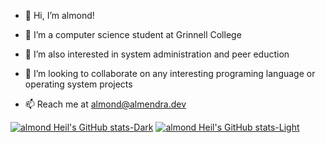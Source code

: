 
- 👋 Hi, I’m almond!

- 👀 I’m a computer science student at Grinnell College

- 🌱 I’m also interested in system administration and peer eduction

- 💞️ I’m looking to collaborate on any interesting programing language or operating system projects

- 📫 Reach me at almond@almendra.dev

[![almond Heil's GitHub stats-Dark](https://github-readme-stats.vercel.app/api?username=almondheil&show_icons=true&theme=dark#gh-dark-mode-only)](https://github.com/anuraghazra/github-readme-stats#gh-dark-mode-only)
[![almond Heil's GitHub stats-Light](https://github-readme-stats.vercel.app/api?username=almondheil&show_icons=true&theme=default#gh-light-mode-only)](https://github.com/anuraghazra/github-readme-stats#gh-light-mode-only)
